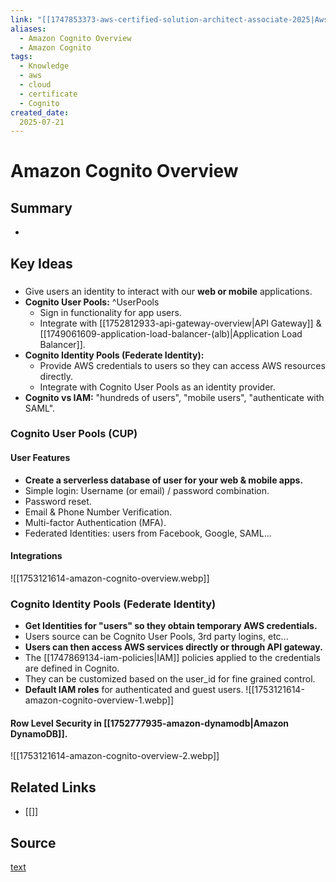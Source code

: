 ```yaml
---
link: "[[1747853373-aws-certified-solution-architect-associate-2025|Aws Certified Solution Architect Associate 2025]]"
aliases: 
  - Amazon Cognito Overview
  - Amazon Cognito
tags:
  - Knowledge
  - aws
  - cloud
  - certificate
  - Cognito
created_date:
  2025-07-21
---
```

# Amazon Cognito Overview
## Summary
- 

## Key Ideas
### 
- Give users an identity to interact with our **web or mobile** applications.
- **Cognito User Pools:** ^UserPools
  - Sign in functionality for app users.
  - Integrate with [[1752812933-api-gateway-overview|API Gateway]] & [[1749061609-application-load-balancer-(alb)|Application Load Balancer]].
- **Cognito Identity Pools (Federate Identity):**
  - Provide AWS credentials to users so they can access AWS resources directly.
  - Integrate with Cognito User Pools as an identity provider.
- **Cognito vs IAM:** "hundreds of users", "mobile users", "authenticate with SAML".

### Cognito User Pools (CUP)
#### User Features
- **Create a serverless database of user for your web & mobile apps.**
- Simple login: Username (or email) / password combination.
- Password reset.
- Email & Phone Number Verification.
- Multi-factor Authentication (MFA).
- Federated Identities: users from Facebook, Google, SAML...

#### Integrations
![[1753121614-amazon-cognito-overview.webp]]

### Cognito Identity Pools (Federate Identity)
- **Get Identities for "users" so they obtain temporary AWS credentials.**
- Users source can be Cognito User Pools, 3rd party logins, etc...
- **Users can then access AWS services directly or through API gateway.**
- The [[1747869134-iam-policies|IAM]] policies applied to the credentials are defined in Cognito.
- They can be customized based on the user_id for fine grained control.
- **Default IAM roles** for authenticated and guest users.
![[1753121614-amazon-cognito-overview-1.webp]]

#### Row Level Security in [[1752777935-amazon-dynamodb|Amazon DynamoDB]].
![[1753121614-amazon-cognito-overview-2.webp]]



## Related Links
- [[]]

## Source
[text]()
